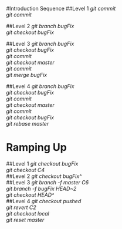#Introduction Sequence
##Level 1
 *git commit*  
 *git commit*

##Level 2
 *git branch bugFix*  
 *git checkout bugFix*

##Level 3
 *git branch bugFix*  
 *git checkout bugFix*  
 *git commit*  
 *git checkout master*  
 *git commit*  
 *git merge bugFix*  

##Level 4
 *git branch bugFix*  
 *git checkout bugFix*  
 *git commit*  
 *git checkout master*  
 *git commit*  
 *git checkout bugFix*  
 *git rebase master*  

# Ramping Up
##Level 1
 *git checkout bugFix*  
 *git checkout C4*  
##Level 2
 *git checkout bugFix^*  
##Level 3
 *git branch -f master C6*  
 *git branch -f bugFix HEAD~2*  
 *git checkout HEAD^*  
##Level 4
 *git checkout pushed*  
 *git revert C2*  
 *git checkout local*  
 *git reset master*  
 
